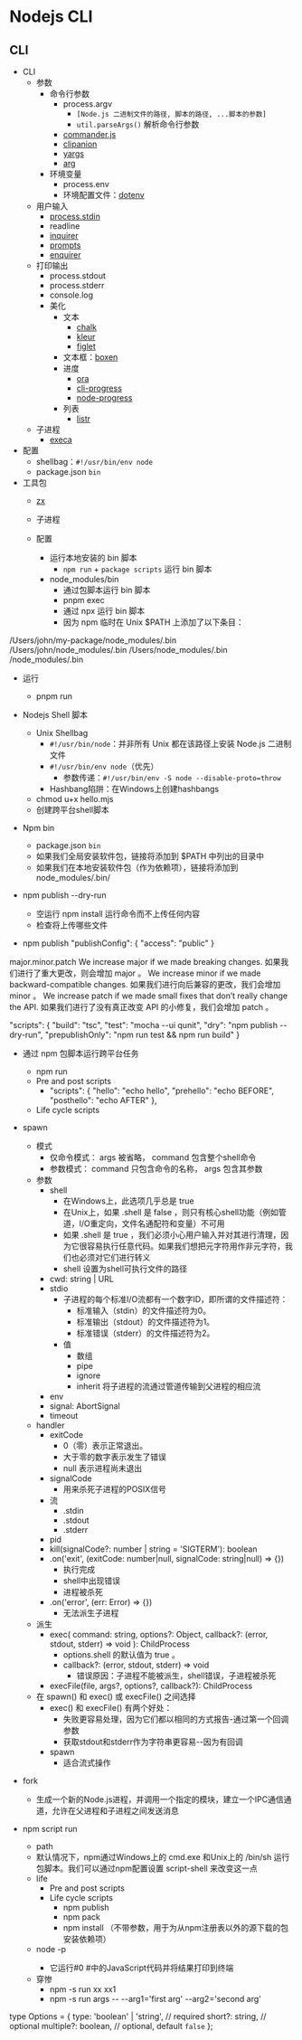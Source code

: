 # Nodejs CLI

## CLI

- CLI
  - 参数
    - 命令行参数
      - process.argv
        - `[Node.js 二进制文件的路径, 脚本的路径, ...脚本的参数]`
        - `util.parseArgs()` 解析命令行参数
      - [commander.js](https://github.com/tj/commander.js#readme)
      - [clipanion](https://github.com/arcanis/clipanion)
      - [yargs](https://github.com/yargs/yargs)
      - [arg](https://github.com/vercel/arg)
    - 环境变量
      - process.env
      - 环境配置文件：[dotenv](https://github.com/motdotla/dotenv#readme)
  - 用户输入
    - [process.stdin](https://nodejs.org/api/process.html#processstdin)
    - readline
    - [inquirer](https://github.com/SBoudrias/Inquirer.js#readme)
    - [prompts](https://github.com/terkelg/prompts#readme)
    - [enquirer](https://github.com/enquirer/enquirer#built-in-prompts)
  - 打印输出
    - process.stdout
    - process.stderr
    - console.log
    - 美化
      - 文本
        - [chalk](https://github.com/chalk/chalk)
        - [kleur](https://github.com/lukeed/kleur)
        - [figlet](https://github.com/patorjk/figlet.js)
      - 文本框：[boxen](https://github.com/sindresorhus/boxen)
      - 进度
        - [ora](https://github.com/sindresorhus/ora#readme)
        - [cli-progress](https://github.com/npkgz/cli-progress)
        - [node-progress](https://github.com/visionmedia/node-progress#readme)
      - 列表
        - [listr](https://github.com/SamVerschueren/listr)
  - 子进程
    - [execa](https://github.com/sindresorhus/execa)
- 配置
  - shellbag：`#!/usr/bin/env node`
  - package.json `bin`
- 工具包
  - [zx](https://github.com/google/zx)



  
  - 子进程
  - 配置

    - 运行本地安装的 bin 脚本
      - `npm run` + `package scripts` 运行 bin 脚本
    - node_modules/bin
      - 通过包脚本运行 bin 脚本
      - pnpm exec
      - 通过 npx 运行 bin 脚本
      - 因为 npm 临时在 Unix $PATH 上添加了以下条目：

/Users/john/my-package/node_modules/.bin
/Users/john/node_modules/.bin
/Users/node_modules/.bin
/node_modules/.bin
  - 运行
    - pnpm run






- Nodejs Shell 脚本
  - Unix Shellbag
    - `#!/usr/bin/node`：并非所有 Unix 都在该路径上安装 Node.js 二进制文件
    - `#!/usr/bin/env node`（优先）
      - 参数传递：`#!/usr/bin/env -S node --disable-proto=throw`
    - Hashbang陷阱：在Windows上创建hashbangs
  - chmod u+x hello.mjs
  - 创建跨平台shell脚本
- Npm bin
  - package.json `bin`
  - 如果我们全局安装软件包，链接将添加到 $PATH 中列出的目录中
  - 如果我们在本地安装软件包（作为依赖项），链接将添加到 node_modules/.bin/
- npm publish --dry-run
  - 空运行 npm install 运行命令而不上传任何内容
  - 检查将上传哪些文件
- npm publish 
"publishConfig": {
  "access": "public"
}

major.minor.patch
We increase major if we made breaking changes.
如果我们进行了重大更改，则会增加 major 。
We increase minor if we made backward-compatible changes.
如果我们进行向后兼容的更改，我们会增加 minor 。
We increase patch if we made small fixes that don’t really change the API.
如果我们进行了没有真正改变 API 的小修复，我们会增加 patch 。

"scripts": {
  "build": "tsc",
  "test": "mocha --ui qunit",
  "dry": "npm publish --dry-run",
  "prepublishOnly": "npm run test && npm run build"
}


- 通过 npm 包脚本运行跨平台任务
  - npm run <script-name>
  - Pre and post scripts
    - "scripts": {
  "hello": "echo hello",
  "prehello": "echo BEFORE",
  "posthello": "echo AFTER"
},
  - Life cycle scripts



- spawn
  - 模式
    - 仅命令模式： args 被省略， command 包含整个shell命令
    - 参数模式： command 只包含命令的名称， args 包含其参数
  - 参数
    - shell
      - 在Windows上，此选项几乎总是 true
      - 在Unix上，如果 .shell 是 false ，则只有核心shell功能（例如管道，I/O重定向，文件名通配符和变量）不可用
      - 如果 .shell 是 true ，我们必须小心用户输入并对其进行清理，因为它很容易执行任意代码。如果我们想把元字符用作非元字符，我们也必须对它们进行转义
      - shell 设置为shell可执行文件的路径
    - cwd: string | URL
    - stdio
      - 子进程的每个标准I/O流都有一个数字ID，即所谓的文件描述符：
        - 标准输入（stdin）的文件描述符为0。
        - 标准输出（stdout）的文件描述符为1。
        - 标准错误（stderr）的文件描述符为2。
      - 值
        - 数组
        - pipe
        - ignore
        - inherit 将子进程的流通过管道传输到父进程的相应流
    - env
    - signal: AbortSignal
    - timeout
  - handler
    - exitCode
      - 0（零）表示正常退出。
      - 大于零的数字表示发生了错误
      - null 表示进程尚未退出
    - signalCode
      - 用来杀死子进程的POSIX信号
    - 流
      - .stdin
      - .stdout
      - .stderr
    - pid
    - kill(signalCode?: number | string = 'SIGTERM'): boolean
    - .on('exit', (exitCode: number|null, signalCode: string|null) => {})
      - 执行完成
      - shell中出现错误
      - 进程被杀死
    - .on('error', (err: Error) => {})
      - 无法派生子进程
  - 派生
    - exec(
        command: string,
        options?: Object,
        callback?: (error, stdout, stderr) => void
      ): ChildProcess
      - options.shell 的默认值为 true 。
      - callback?: (error, stdout, stderr) => void
        - 错误原因：子进程不能被派生，shell错误，子进程被杀死
    - execFile(file, args?, options?, callback?): ChildProcess
  - 在 spawn() 和 exec() 或 execFile() 之间选择
    - exec() 和 execFile() 有两个好处：
      - 失败更容易处理，因为它们都以相同的方式报告-通过第一个回调参数
      - 获取stdout和stderr作为字符串更容易--因为有回调
    - spawn
      - 适合流式操作
- fork
  - 生成一个新的Node.js进程，并调用一个指定的模块，建立一个IPC通信通道，允许在父进程和子进程之间发送消息




- npm script run
  - path
  - 默认情况下，npm通过Windows上的 cmd.exe 和Unix上的 /bin/sh 运行包脚本。我们可以通过npm配置设置 script-shell 来改变这一点
  - life
    - Pre and post scripts
    - Life cycle scripts
      - npm publish
      - npm pack
      - npm install （不带参数，用于为从npm注册表以外的源下载的包安装依赖项）
  - node -p <expr>
    - 它运行#0 #中的JavaScript代码并将结果打印到终端
  - 穿惨
    - npm -s run xx xx1
    - npm -s run args -- --arg1='first arg' --arg2='second arg' 




type Options = {
  type: 'boolean' | 'string', // required
  short?: string, // optional
  multiple?: boolean, // optional, default `false`
};